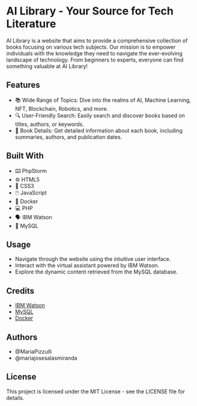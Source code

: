 # AI Library - Your Source for Tech Literature
AI Library is a website that aims to provide a comprehensive collection of books focusing on various tech subjects. Our mission is to empower individuals with the knowledge they need to navigate the ever-evolving landscape of technology. 
From beginners to experts, everyone can find something valuable at AI Library! 


## Features
+ 📚 Wide Range of Topics: Dive into the realms of AI, Machine Learning, NFT, Blockchain, Robotics, and more.
+ 🔍 User-Friendly Search: Easily search and discover books based on titles, authors, or keywords.
+ 📖 Book Details: Get detailed information about each book, including summaries, authors, and publication dates.


## Built With
+ ⌨️ PhpStorm
+ ⚙️ HTML5
+ 🎨 CSS3
+ 🖱️ JavaScript
+ 🐋 Docker
+ 💻 PHP
+ 🗣️ IBM Watson
+ 🐬 MySQL

## Usage
+ Navigate through the website using the intuitive user interface.
+ Interact with the virtual assistant powered by IBM Watson.
+ Explore the dynamic content retrieved from the MySQL database.

## Credits
+ [IBM Watson]([url](https://www.ibm.com/watson))
+ [MySQL]([url](https://www.mysql.com/))
+ [Docker]([url](https://www.docker.com/))

## Authors
+ @MariaPizzulli
+ @mariajosesalasmiranda

## License
This project is licensed under the MIT License - see the LICENSE file for details.


